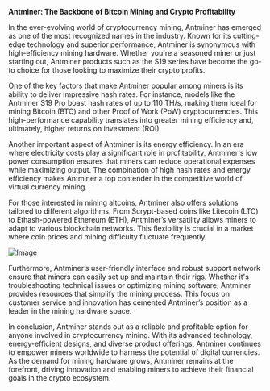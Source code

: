 **Antminer: The Backbone of Bitcoin Mining and Crypto Profitability**

In the ever-evolving world of cryptocurrency mining, Antminer has emerged as one of the most recognized names in the industry. Known for its cutting-edge technology and superior performance, Antminer is synonymous with high-efficiency mining hardware. Whether you're a seasoned miner or just starting out, Antminer products such as the S19 series have become the go-to choice for those looking to maximize their crypto profits.

One of the key factors that make Antminer popular among miners is its ability to deliver impressive hash rates. For instance, models like the Antminer S19 Pro boast hash rates of up to 110 TH/s, making them ideal for mining Bitcoin (BTC) and other Proof of Work (PoW) cryptocurrencies. This high-performance capability translates into greater mining efficiency and, ultimately, higher returns on investment (ROI).

Another important aspect of Antminer is its energy efficiency. In an era where electricity costs play a significant role in profitability, Antminer's low power consumption ensures that miners can reduce operational expenses while maximizing output. The combination of high hash rates and energy efficiency makes Antminer a top contender in the competitive world of virtual currency mining.

For those interested in mining altcoins, Antminer also offers solutions tailored to different algorithms. From Scrypt-based coins like Litecoin (LTC) to Ethash-powered Ethereum (ETH), Antminer’s versatility allows miners to adapt to various blockchain networks. This flexibility is crucial in a market where coin prices and mining difficulty fluctuate frequently.

![Image](https://github.com/user-attachments/assets/31692037-0104-4703-abd1-696b6a7dd41b)

Furthermore, Antminer’s user-friendly interface and robust support network ensure that miners can easily set up and maintain their rigs. Whether it's troubleshooting technical issues or optimizing mining software, Antminer provides resources that simplify the mining process. This focus on customer service and innovation has cemented Antminer’s position as a leader in the mining hardware space.

In conclusion, Antminer stands out as a reliable and profitable option for anyone involved in cryptocurrency mining. With its advanced technology, energy-efficient designs, and diverse product offerings, Antminer continues to empower miners worldwide to harness the potential of digital currencies. As the demand for mining hardware grows, Antminer remains at the forefront, driving innovation and enabling miners to achieve their financial goals in the crypto ecosystem.